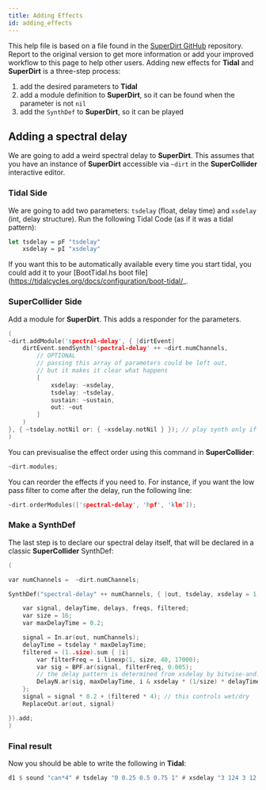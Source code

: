 ```yaml
---
title: Adding Effects
id: adding_effects
---
```


This help file is based on a file found in the [SuperDirt GitHub](https://github.com/musikinformatik/SuperDirt/blob/develop/hacks/adding-effects.scd) repository. Report to the original version to get more information or add your improved workflow to this page to help other users. Adding new effects for **Tidal** and **SuperDirt** is a three-step process: 

1. add the desired parameters to **Tidal**
2. add a module definition to **SuperDirt**, so it can be found when the parameter is not `nil`
3. add the `SynthDef` to **SuperDirt**, so it can be played

## Adding a spectral delay

We are going to add a weird spectral delay to **SuperDirt**. This assumes that you have an instance of **SuperDirt** accessible via `~dirt` in the **SuperCollider** interactive editor.

### Tidal Side

We are going to add two parameters: `tsdelay` (float, delay time) and `xsdelay` (int, delay structure). Run the following Tidal Code (as if it was a tidal pattern):

```haskell
let tsdelay = pF "tsdelay"
    xsdelay = pI "xsdelay"
```

If you want this to be automatically available every time you start tidal, you could add it to your [BootTidal.hs boot file](https://tidalcycles.org/docs/configuration/boot-tidal/_.

### SuperCollider Side

Add a module for **SuperDirt**. This adds a responder for the parameters.
```c
(
~dirt.addModule('spectral-delay', { |dirtEvent|
	dirtEvent.sendSynth('spectral-delay' ++ ~dirt.numChannels,
		// OPTIONAL
		// passing this array of parameters could be left out,
		// but it makes it clear what happens
		[
			xsdelay: ~xsdelay,
			tsdelay: ~tsdelay,
			sustain: ~sustain,
			out: ~out
		]
	)
}, { ~tsdelay.notNil or: { ~xsdelay.notNil } }); // play synth only if at least one of the two was given
)
```

You can previsualise the effect order using this command in **SuperCollider**:
```c
~dirt.modules;
```

You can reorder the effects if you need to. For instance, if you want the low pass filter to come after the delay, run the following line:

```c
~dirt.orderModules(['spectral-delay', 'hpf', 'klm']);
```

### Make a SynthDef

The last step is to declare our spectral delay itself, that will be declared in a classic **SuperCollider** SynthDef:
```c
(

var numChannels =  ~dirt.numChannels;

SynthDef("spectral-delay" ++ numChannels, { |out, tsdelay, xsdelay = 1, sustain|

	var signal, delayTime, delays, freqs, filtered;
	var size = 16;
	var maxDelayTime = 0.2;

	signal = In.ar(out, numChannels);
	delayTime = tsdelay * maxDelayTime;
	filtered = (1..size).sum { |i|
		var filterFreq = i.linexp(1, size, 40, 17000);
		var sig = BPF.ar(signal, filterFreq, 0.005);
		// the delay pattern is determined from xsdelay by bitwise-and:
		DelayN.ar(sig, maxDelayTime, i & xsdelay * (1/size) * delayTime )
	};
	signal = signal * 0.2 + (filtered * 4); // this controls wet/dry
	ReplaceOut.ar(out, signal)

}).add;
)
```

### Final result

Now you should be able to write the following in **Tidal**:
```haskell
d1 $ sound "can*4" # tsdelay "0 0.25 0.5 0.75 1" # xsdelay "3 124 3 12 62 2"
```
